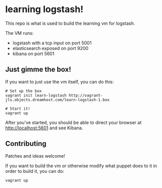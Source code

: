 # learning logstash!

This repo is what is used to build the learning vm for logstash.

The VM runs:

* logstash with a tcp input on port 5001
* elasticsearch exposed on port 9200
* kibana on port 5601

## Just gimme the box!

If you want to just use the vm itself, you can do this:

    # Set up the box
    vagrant init learn-logstash http://vagrant-jls.objects.dreamhost.com/learn-logstash-1.box

    # Start it!
    vagrant up

After you've started, you should be able to direct your browser at <http://localhost:5601> and see Kibana.

## Contributing

Patches and ideas welcome!

If you want to build the vm or otherwise modify what puppet does to it in order to build it, you can do:

    vagrant up
